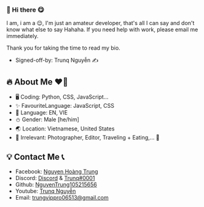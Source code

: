 ### 👋 Hi there 😋
I am, i am a 😌, I'm just an amateur developer, that's all I can say and don't know what else to say Hahaha. If you need help with work, please email me immediately.

Thank you for taking the time to read my bio.

* Signed-off-by: Trunq Nguyễn ✍️
## 🔥 About Me ❤️‍🔥

* 🖥️ Coding: Python, CSS, JavaScript...
* ✨ FavouriteLanguage: JavaScript, CSS
* 📝 Language: EN, VIE
* ⛄️ Gender: Male [he/him]
* 🌏 Location: Vietnamese, United States
* 🌠 Irrelevant: Photographer, Editor, Traveling + Eating,... 🤟

## 💡 Contact Me 📞

* Facebook: [Nguyen Hoàng Trung](https://www.facebook.com/HiamTrung102/)
* Discord: [Discord](https://discord.gg/vuivetalk) & [Trunq#0001](https://discord.gg/)
* Github: [NguyenTrung105215656](https://github.com/NguyenTrung105215656/)
* Youtube: [Trunq Nguyễn](https://www.youtube.com/channel/UCysSxCtFrXXMU2QvfElJK-g)
* Email: trungvippro06513@gmail.com

